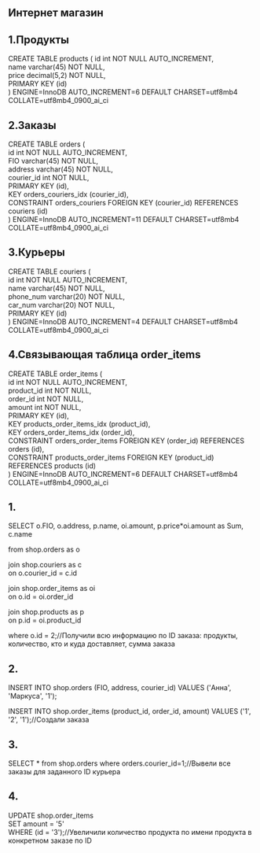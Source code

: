 ## Интернет магазин
## 1.Продукты
CREATE TABLE products ( 
id int NOT NULL AUTO_INCREMENT,  
name varchar(45) NOT NULL,  
price decimal(5,2) NOT NULL,  
PRIMARY KEY (id)  
) ENGINE=InnoDB AUTO_INCREMENT=6 DEFAULT CHARSET=utf8mb4 COLLATE=utf8mb4_0900_ai_ci  
   
## 2.Заказы
CREATE TABLE orders (  
id int NOT NULL AUTO_INCREMENT,  
FIO varchar(45) NOT NULL,  
address varchar(45) NOT NULL,  
courier_id int NOT NULL,  
PRIMARY KEY (id),  
KEY orders_couriers_idx (courier_id),  
CONSTRAINT orders_couriers FOREIGN KEY (courier_id) REFERENCES couriers (id)  
) ENGINE=InnoDB AUTO_INCREMENT=11 DEFAULT CHARSET=utf8mb4 COLLATE=utf8mb4_0900_ai_ci  
  
## 3.Курьеры
CREATE TABLE couriers (  
id int NOT NULL AUTO_INCREMENT,  
name varchar(45) NOT NULL,  
phone_num varchar(20) NOT NULL,  
car_num varchar(20) NOT NULL,  
PRIMARY KEY (id)  
) ENGINE=InnoDB AUTO_INCREMENT=4 DEFAULT CHARSET=utf8mb4 COLLATE=utf8mb4_0900_ai_ci  
  
## 4.Связывающая таблица order_items
CREATE TABLE order_items (  
id int NOT NULL AUTO_INCREMENT,  
product_id int NOT NULL,  
order_id int NOT NULL,  
amount int NOT NULL,  
PRIMARY KEY (id),  
KEY products_order_items_idx (product_id),  
KEY orders_order_items_idx (order_id),  
CONSTRAINT orders_order_items FOREIGN KEY (order_id) REFERENCES orders (id),  
CONSTRAINT products_order_items FOREIGN KEY (product_id) REFERENCES products (id)  
) ENGINE=InnoDB AUTO_INCREMENT=6 DEFAULT CHARSET=utf8mb4 COLLATE=utf8mb4_0900_ai_ci  
  

## 1.  
SELECT o.FIO, o.address, p.name, oi.amount, p.price*oi.amount as Sum, c.name   

from shop.orders as o  

join shop.couriers as c  
on o.courier_id = c.id  

join shop.order_items as oi  
on o.id = oi.order_id  

join shop.products as p  
on p.id = oi.product_id  

where o.id = 2;//Получили всю информацию по ID заказа: продукты, количество, кто и куда доставляет, сумма заказа

## 2.
INSERT INTO shop.orders (FIO, address, courier_id) VALUES ('Анна', 'Маркуса', '1');

INSERT INTO shop.order_items (product_id, order_id, amount) VALUES ('1', '2', '1');//Создали заказа

## 3.
SELECT * from shop.orders where orders.courier_id=1;//Вывели все заказы для заданного ID курьера

## 4.
UPDATE shop.order_items  
SET amount = '5'  
WHERE (id = '3');//Увеличили количество продукта по имени продукта в конкретном заказе по ID



